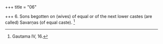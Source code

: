 +++
title = "06"

+++
6. Sons begotten on (wives) of equal or of the next lower castes (are called) Savarṇas (of equal caste). [^3] 


[^3]:  Gautama IV, 16.
